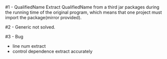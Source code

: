 #1 - QualifiedName
Extract QualifiedName from a third jar packages during the running time of the original program, which means that one project must import the package(mirror provided).


#2 - Generic
not solved.

#3 - Bug
 - line num extract
 - control dependence extract accurately  
 